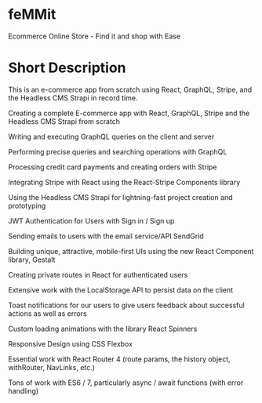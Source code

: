 # feMMit
Ecommerce Online Store - Find it and shop with Ease

# Short Description

This is an e-commerce app from scratch using React, GraphQL, Stripe, and the Headless CMS Strapi in record time.

Creating a complete E-commerce app with React, GraphQL, Stripe and the Headless CMS Strapi from scratch

Writing and executing GraphQL queries on the client and server

Performing precise queries and searching operations with GraphQL

Processing credit card payments and creating orders with Stripe

Integrating Stripe with React using the React-Stripe Components library

Using the Headless CMS Strapi for lightning-fast project creation and prototyping

JWT Authentication for Users with Sign in / Sign up

Sending emails to users with the email service/API SendGrid

Building unique, attractive, mobile-first UIs using the new React Component library, Gestalt

Creating private routes in React for authenticated users

Extensive work with the LocalStorage API to persist data on the client

Toast notifications for our users to give users feedback about successful actions as well as errors

Custom loading animations with the library React Spinners

Responsive Design using CSS Flexbox

Essential work with React Router 4 (route params, the history object, withRouter, NavLinks, etc.)

Tons of work with ES6 / 7, particularly async / await functions (with error handling)
